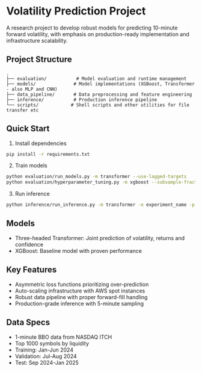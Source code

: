 # Volatility Prediction Project

A research project to develop robust models for predicting 10-minute forward volatility, with emphasis on production-ready implementation and infrastructure scalability.

## Project Structure
```
.
├── evaluation/           # Model evaluation and runtime management
├── models/              # Model implementations (XGBoost, Transformer - also MLP and CNN)
├── data_pipeline/       # Data preprocessing and feature engineering  
├── inference/           # Production inference pipeline
└── scripts/            # Shell scripts and other utilities for file transfer etc 
```

## Quick Start
1. Install dependencies
```bash
pip install -r requirements.txt
```

2. Train models
```bash
python evaluation/run_models.py -m transformer --use-lagged-targets
python evaluation/hyperparameter_tuning.py -m xgboost --subsample-fraction 0.2
```

3. Run inference
```bash
python inference/run_inference.py -m transformer -e experiment_name -p run_prefix
```

## Models
- Three-headed Transformer: Joint prediction of volatility, returns and confidence
- XGBoost: Baseline model with proven performance
  
## Key Features
- Asymmetric loss functions prioritizing over-prediction
- Auto-scaling infrastructure with AWS spot instances
- Robust data pipeline with proper forward-fill handling
- Production-grade inference with 5-minute sampling

## Data Specs
- 1-minute BBO data from NASDAQ ITCH
- Top 1000 symbols by liquidity
- Training: Jan-Jun 2024
- Validation: Jul-Aug 2024
- Test: Sep 2024-Jan 2025

